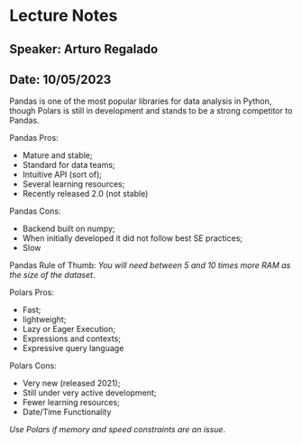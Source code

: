 # Lecture Notes
## Speaker: Arturo Regalado
## Date: 10/05/2023

Pandas is one of the most popular libraries for data analysis in Python, though Polars is still in development and stands to be a strong competitor to Pandas.

Pandas Pros:
- Mature and stable;
- Standard for data teams;
- Intuitive API (sort of);
- Several learning resources;
- Recently released 2.0 (not stable)

Pandas Cons:
- Backend built on numpy;
- When initially developed it did not follow best SE practices;
- Slow

Pandas Rule of Thumb: *You will need between 5 and 10 times more RAM as the size of the dataset*.

Polars Pros:
- Fast;
- lightweight;
- Lazy or Eager Execution;
- Expressions and contexts;
- Expressive query language

Polars Cons:
- Very new (released 2021);
- Still under very active development;
- Fewer learning resources;
- Date/Time Functionality

*Use Polars if memory and speed constraints are an issue*.
